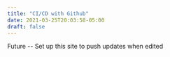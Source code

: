 ```yaml
---
title: "CI/CD with Github"
date: 2021-03-25T20:03:58-05:00
draft: false
---
```

Future -- Set up this site to push updates when edited 
